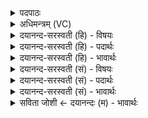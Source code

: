 <details><summary>पदपाठः</summary>

पृ॒थि॒व्याः। अ॒हम्। उत्। अ॒न्तरि॑क्षम्। आ। अ॒रु॒ह॒म्। अ॒न्तरि॑क्षात्। दिव॑म्। आ। अ॒रु॒ह॒म्। दि॒वः। नाक॑स्य। पृ॒ष्ठात्। स्वः॑। ज्योतिः॑। अ॒गा॒म्। अ॒हम्। ६७।
</details>

<details><summary>अधिमन्त्रम् (VC)</summary>

- अग्नि देवता
- विधृतिर्ऋषिः
- पिपीलिकामध्या बृहती
- मध्यमः
</details>

<details><summary>दयानन्द-सरस्वती (हि) - विषयः</summary>

फिर योगियों के गुणों का उपदेश अगले मन्त्र में किया है ॥
</details>

<details><summary>दयानन्द-सरस्वती (हि) - पदार्थः</summary>

पदार्थान्वयभाषाः -  हे मनुष्यो ! जैसे किये हुए योग के अङ्गों के अनुष्ठान संयमसिद्ध अर्थात् धारणा, ध्यान और समाधि में परिपूर्ण (अहम्) मैं (पृथिव्याः) पृथिवी के बीच (अन्तरिक्षम्) आकाश को (उद्, आ, अरुहम्) उठ जाऊँ वा (अन्तरिक्षात्) आकाश से (दिवम्) प्रकाशमान सूर्य्यलोक को (आ, अरुहम्) चढ़ जाऊँ वा (नाकस्य) सुख करानेहारे (दिवः) प्रकाशमान उस सूर्य्यलोक के (पृष्ठात्) समीप से (स्वः) अत्यन्त सुख और (ज्योतिः) ज्ञान के प्रकाश को (अहम्) मैं (अगाम्) प्राप्त होऊँ, वैसा तुम भी आचरण करो ॥६७ ॥
</details>

<details><summary>दयानन्द-सरस्वती (हि) - भावार्थः</summary>

भावार्थभाषाः -  जब मनुष्य अपने आत्मा के साथ परमात्मा के योग को प्राप्त होता है, तब अणिमादि सिद्धि उत्पन्न होती हैं, उसके पीछे कहीं से न रुकनेवाली गति से अभीष्ट स्थानों को जा सकता है, अन्यथा नहीं ॥६७ ॥
</details>

<details><summary>दयानन्द-सरस्वती (सं) - विषयः</summary>

पुनर्योगिगुणा उपदिश्यन्ते ॥
</details>

<details><summary>दयानन्द-सरस्वती (सं) - पदार्थः</summary>

पदार्थान्वयभाषाः -  हे मनुष्याः ! यथा कृतयोगाङ्गानुष्ठानसंयमसिद्धोऽहं पृथिव्या अन्तरिक्षमुदारुहम्, अन्तरिक्षाद् दिवमारुहम्, नाकस्य दिवः पृष्ठात् स्वर्ज्योतिश्चाहमगाम्, तथा यूयमप्याचरत ॥६७ ॥
</details>

<details><summary>दयानन्द-सरस्वती (सं) - भावार्थः</summary>

भावार्थभाषाः -  यदा मनुष्यः स्वात्मना सह परमात्मानं युङ्क्ते तदाऽणिमादयः सिद्धयः प्रादुर्भवन्ति, ततोऽव्याहतगत्याभीष्टानि स्थानानि गन्तुं शक्नोति नान्यथा ॥६७ ॥
</details>

<details><summary>सविता जोशी ← दयानन्दः (म) - भावार्थः</summary>

भावार्थभाषाः -  जेव्हा मनुष्य आपल्या आत्म्याचा परमेश्वराशी योग करतो तेव्हा त्याला अणिमा इत्यादी सिद्धी प्राप्त होतात. त्यायोगे त्याला कुठेही अबाध गतीने (इष्ट स्थानी) जाता येऊ शकते, अन्यथा नाही.
</details>
